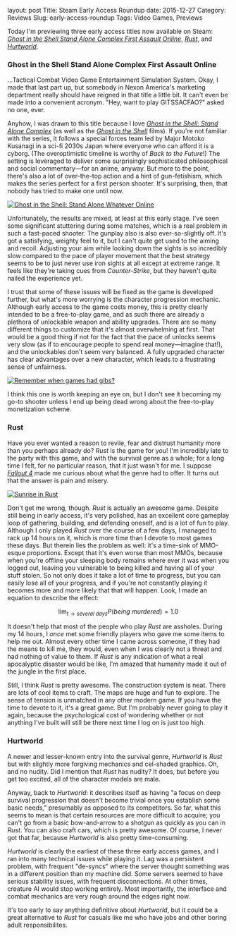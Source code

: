 layout: post
Title: Steam Early Access Roundup
date: 2015-12-27
Category: Reviews
Slug: early-access-roundup
Tags: Video Games, Previews

Today I'm previewing three early access titles now available on Steam:
_[Ghost in the Shell Stand Alone Complex First Assault Online](http://store.steampowered.com/app/369200)_,
_[Rust](http://store.steampowered.com/app/252490/)_, and
_[Hurtworld](http://store.steampowered.com/app/393420)_.

### Ghost in the Shell Stand Alone Complex First Assault Online
...Tactical Combat Video Game Entertainment Simulation System. Okay, I made that
last part up, but somebody in Nexon America's marketing department really should
have reigned in that title a little bit. It can't even be made into a convenient
acronym. "Hey, want to play GITSSACFAO?" asked no one, ever.

Anyhow, I was drawn to this title because I love
<em><a href="https://en.wikipedia.org/wiki/Ghost_in_the_Shell:_Stand_Alone_Complex">Ghost in the Shell: Stand Alone Complex</a></em>
(as well as the
<em><a href="https://en.wikipedia.org/wiki/Ghost_in_the_Shell_%28film%29">Ghost in the Shell</a></em>
films). If you're not familiar with the series, it follows a special forces team
led by Major Motoko Kusanagi in a sci-fi 2030s Japan where everyone who can
afford it is a cyborg.  (The overoptimistic timeline is worthy of _Back to the
Future_!) The setting is leveraged to deliver some surprisingly sophisticated
philosophical and social commentary&mdash;for an anime, anyway. But more to the
point, there's also a lot of over-the-top action and a hint of gun-fetishism,
which makes the series perfect for a first person shooter. It's surprising,
then, that nobody has tried to make one until now.

[![Ghost in the Shell: Stand Alone Whatever
Online](http://files.mlindgren.ca/images/gits1_thumb.jpg)](http://files.mlindgren.ca/images/gits1.jpg)

Unfortunately, the results are mixed, at least at this early stage. I've seen
some significant stuttering during some matches, which is a real problem in such
a fast-paced shooter. The gunplay also is also ever-so-slightly off. It's got a
satisfying, weighty feel to it, but I can't quite get used to the aiming and
recoil. Adjusting your aim while looking down the sights is so incredibly slow
compared to the pace of player movement that the best strategy seems to be to
just never use iron sights at all except at extreme range. It feels like they're
taking cues from _Counter-Strike_, but they haven't quite nailed the experience
yet.

I trust that some of these issues will be fixed as the game is developed
further, but what's more worrying is the character progression mechanic.
Although early access to the game costs money, this is pretty clearly intended
to be a free-to-play game, and as such there are already a plethora of
unlockable weapon and ability upgrades. There are so many different things to
customize that it's almost overwhelming at first. That would be a good thing if
not for the fact that the pace of unlocks seems very slow (as if to encourage
people to spend real money—imagine that!), and the unlockables don't seem very
balanced. A fully upgraded character has clear advantages over a new character,
which leads to a frustrating sense of unfairness.

[![Remember when games had
gibs?](http://files.mlindgren.ca/images/gits2_thumb.jpg)](http://files.mlindgren.ca/images/gits2.jpg)

I think this one is worth keeping an eye on, but I don't see it becoming my
go-to shooter unless I end up being dead wrong about the free-to-play
monetization scheme.
<!-- PELICAN_END_SUMMARY -->

### Rust
Have you ever wanted a reason to revile, fear and distrust humanity more
than you perhaps already do? _Rust_ is the game for you! I'm
incredibly late to the party with this game, and with the survival genre as a
whole; for a long time I felt, for no particular reason, that it just wasn't for
me. I suppose
_[Fallout 4](http://blog.mlindgren.ca/entry/2015/12/20/game-review-fallout-4/)_
made me curious about what the genre had to offer. It turns out that
the answer is pain and misery.

[![Sunrise in Rust](http://files.mlindgren.ca/images/rust_thumb.jpg)](http://files.mlindgren.ca/images/rust.jpg)

Don't get me wrong, though. _Rust_ is actually an awesome game. Despite
still being in early access, it's very polished, has an excellent core
gameplay loop of gathering, building, and defending oneself, and is a lot
of fun to play. Although I only played _Rust_ over the course of a few
days, I managed to rack up 14 hours on it, which is more time than I
devote to most games these days. But therein lies the problem as well:
it's a time-sink of MMO-esque proportions. Except that it's even worse
than most MMOs, because when you're offline your sleeping body remains
where ever it was when you logged out, leaving you vulnerable to being
killed and having all of your stuff stolen. So not only does it take a lot
of time to progress, but you can easily lose all of your progress, and if
you're not constantly playing it becomes more and more likely that that will
happen. Look, I made an equation to describe the effect:

$$ \lim_{t \to several\ days} P(being\ murdered) = 1.0 $$ 

It doesn't help that most of the people who play _Rust_ are assholes.
During my 14 hours, I _once_ met some friendly players who gave me some
items to help me out. Almost every other time I came across someone, if
they had the means to kill me, they would, even when I was clearly not a
threat and had nothing of value to them. If _Rust_ is any indication of what a
real apocalyptic disaster would be like, I'm amazed that humanity made it out of
the jungle in the first place.

Still, I think _Rust_ is pretty awesome. The construction system is
neat. There are lots of cool items to craft. The maps are huge and fun
to explore. The sense of tension is unmatched in any other modern game.
If you have the time to devote to it, it's a great game. But I'm
probably never going to play it again, because the psychological cost
of wondering whether or not anything I've built will still be there
next time I log on is just too high.

### Hurtworld
A newer and lesser-known entry into the survival genre, _Hurtworld_ is
_Rust_ but with slightly more forgiving mechanics and cel-shaded
graphics. Oh, and no nudity. Did I mention that _Rust_ has nudity? It
does, but before you get too excited, all of the character models are
male. 

Anyway, back to _Hurtworld_: it describes itself as having "a focus
on deep survival progression that doesn't become trivial once you
establish some basic needs," presumably as opposed to its
competitors.  So far, what this seems to mean is that certain
resources are more difficult to acquire; you can't go from a basic
bow-and-arrow to a shotgun as quickly as you can in _Rust_. You can
also craft cars, which is pretty awesome. Of course, I never got that
far, because _Hurtworld_ is also pretty time-consuming. 

_Hurtworld_ is clearly the earliest of these three early access
games, and I ran into many technical issues while playing it. Lag
was a persistent problem, with frequent "de-syncs" where the server
thought something was in a different position than my machine did.
Some servers seemed to have serious stability issues, with frequent
disconnections. At other times, creature AI would stop working
entirely. Most importantly, the interface and combat mechanics are
very rough around the edges right now. 

It's too early to say anything definitive about _Hurtworld_, but it
could be a great alternative to _Rust_ for casuals like me who have
jobs and other boring adult responsibilites. 
